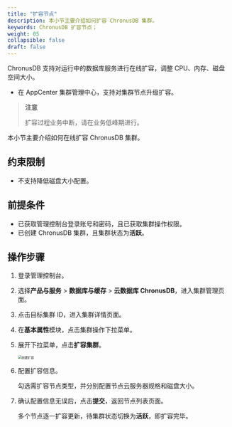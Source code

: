 ```yaml
---
title: "扩容节点"
description: 本小节主要介绍如何扩容 ChronusDB 集群。 
keywords: ChronusDB 扩容节点；
weight: 05
collapsible: false
draft: false
---
```



ChronusDB 支持对运行中的数据库服务进行在线扩容，调整 CPU、内存、磁盘空间大小。

- 在 AppCenter 集群管理中心，支持对集群节点升级扩容。

> **注意**
> 
> 扩容过程业务中断，请在业务低峰期进行。

本小节主要介绍如何在线扩容 ChronusDB 集群。

## 约束限制

- 不支持降低磁盘大小配置。

## 前提条件

- 已获取管理控制台登录账号和密码，且已获取集群操作权限。
- 已创建 ChronusDB 集群，且集群状态为**活跃**。

## 操作步骤

1. 登录管理控制台。
2. 选择**产品与服务** > **数据库与缓存** > **云数据库 ChronusDB**，进入集群管理页面。
3. 点击目标集群 ID，进入集群详情页面。
4. 在**基本属性**模块，点击集群操作下拉菜单。
5. 展开下拉菜单，点击**扩容集群**。
   
   <img src="../../../_images/expansion.png" alt="创建扩容" style="zoom:50%;" />

6. 配置扩容信息。

   勾选需扩容节点类型，并分别配置节点云服务器规格和磁盘大小。

7. 确认配置信息无误后，点击**提交**，返回节点列表页面。

   多个节点逐一扩容更新，待集群状态切换为**活跃**，即扩容完毕。
